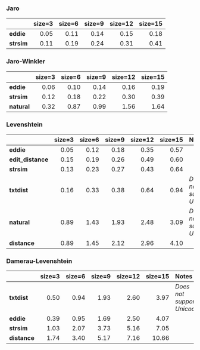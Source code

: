 ### Jaro

|            | size=3 | size=6 | size=9 | size=12 | size=15 |
| :--------- | -----: | -----: | -----: | ------: | ------: |
| **eddie**  |  0.05  |  0.11  |  0.14  |  0.15   |  0.18   |
| **strsim** |  0.11  |  0.19  |  0.24  |  0.31   |  0.41   |


### Jaro-Winkler

|             | size=3 | size=6 | size=9 | size=12 | size=15 |
| :---------- | -----: | -----: | -----: | ------: | ------: |
| **eddie**   |  0.06  |  0.10  |  0.14  |  0.16   |  0.19   |
| **strsim**  |  0.12  |  0.18  |  0.22  |  0.30   |  0.39   |
| **natural** |  0.32  |  0.87  |  0.99  |  1.56   |  1.64   |


### Levenshtein

|                   | size=3 | size=6 | size=9 | size=12 | size=15 | Notes                       |
| :---------------- | -----: | -----: | -----: | ------: | ------: | :-------------------------- |
| **eddie**         |  0.05  |  0.12  |  0.18  |  0.35   |  0.57   |                             |
| **edit_distance** |  0.15  |  0.19  |  0.26  |  0.49   |  0.60   |                             |
| **strsim**        |  0.13  |  0.23  |  0.27  |  0.43   |  0.64   |                             |
| **txtdist**       |  0.16  |  0.33  |  0.38  |  0.64   |  0.94   | _Does not support Unicode._
| **natural**       |  0.89  |  1.43  |  1.93  |  2.48   |  3.09   | _Does not support Unicode._ |
| **distance**      |  0.89  |  1.45  |  2.12  |  2.96   |  4.10   |                             |


### Damerau-Levenshtein

|              | size=3 | size=6 | size=9 | size=12 | size=15 | Notes                       |
| :----------- | -----: | -----: | -----: | ------: | ------: | :-------------------------- |
| **txtdist**  |  0.50  |  0.94  |  1.93  |  2.60   |  3.97   | _Does not support Unicode._
| **eddie**    |  0.39  |  0.95  |  1.69  |  2.50   |  4.07   |                             |
| **strsim**   |  1.03  |  2.07  |  3.73  |  5.16   |  7.05   |                             |
| **distance** |  1.74  |  3.40  |  5.17  |  7.16   | 10.66   |                             |
